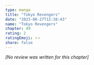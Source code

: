 ```yaml
---
type: manga
title: "Tokyo Revengers"
date: "2023-08-27T12:38:43"
name: "Tokyo Revengers"
chapter: 49
rating: 2
ratingEmoji: ⭐️⭐️
share: false
---
```


_[No review was written for this chapter]_
